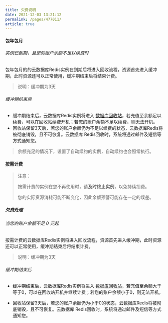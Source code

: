```yaml
---
title: 欠费说明
date: 2021-12-03 13:21:12
permalink: /pages/477011/
article: true
---
```


#### 包年包月

###### 实例已到期，且您的账户余额不足以续费时

包年包月的的云数据库Redis实例在到期后将进入回收流程，资源首先进入缓冲期，此时资源还可以正常使用，缓冲期结束后将结束计费。

> 说明：缓冲期为3天 

###### 缓冲期结束后

+ 缓冲期结束后，云数据库Redis实例将进入 [数据库回收站](https://console.capitalonline.net/dbinstances_recycle)，若充值至余额足以续费，可以在回收站续费开机；若您的账户余额不足以续费，则无法开机。
+ 回收站保留3天后，若您的账户余额仍为不足以续费的状态，云数据库Redis将被彻底销毁，且不可恢复。云数据库 Redis回收时，系统将通过邮件及短信等方式通知您。

> 余额充足的情况下，设置了自动续约的实例，自动续约也会照常执行。

#### 按需计费

> 注意：
>
> 按需计费的实例在您不再使用时，请**及时终止实例**，以免持续扣费。
>
> 您的实际资源消耗可能不断变化，因此余额预警可能存在一定的误差。

##### 欠费处理

###### 当您的账户余额不足 0 元起

按需计费的云数据库Redis实例将进入回收流程，资源首先进入缓冲期，此时资源还可以正常使用，缓冲期结束后将结束计费。

> 说明：缓冲期为3天 

###### 缓冲期结束后

+ 缓冲期结束后，云数据库Redis实例将进入 [数据库回收站](https://console.capitalonline.net/dbinstances_recycle)，若充值至余额大于等于0，可以在回收站开机并继续计费；若您的账户余额小于0，则无法开机。

+ 回收站保留3天后，若您的账户余额仍为小于0的状态，云数据库Redis将被彻底销毁，且不可恢复。云数据库 Redis回收时，系统将通过邮件及短信等方式通知您。

  

